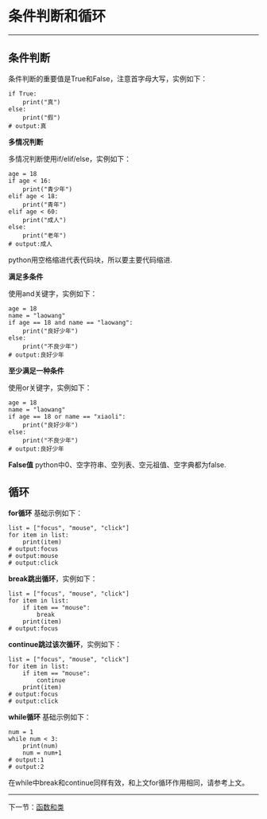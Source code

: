 # 条件判断和循环 #

----------
## 条件判断 ##
条件判断的重要值是True和False，注意首字母大写，实例如下：
```
if True:
    print("真")
else:
    print("假")
# output:真
```
**多情况判断**

多情况判断使用if/elif/else，实例如下：
```
age = 18
if age < 16:
    print("青少年")
elif age < 18:
    print("青年")
elif age < 60:
    print("成人")
else:
    print("老年")
# output:成人
```
python用空格缩进代表代码块，所以要主要代码缩进.

**满足多条件**

使用and关键字，实例如下：
```
age = 18
name = "laowang"
if age == 18 and name == "laowang":
    print("良好少年")
else:
    print("不良少年")
# output:良好少年
```

**至少满足一种条件**

使用or关键字，实例如下：
```
age = 18
name = "laowang"
if age == 18 or name == "xiaoli":
    print("良好少年")
else:
    print("不良少年")
# output:良好少年
```
**False值**
python中0、空字符串、空列表、空元祖值、空字典都为false.

## 循环 ##
**for循环**
基础示例如下：
```
list = ["focus", "mouse", "click"]
for item in list:
    print(item)
# output:focus
# output:mouse
# output:click
```
**break跳出循环**，实例如下：
```
list = ["focus", "mouse", "click"]
for item in list:
    if item == "mouse":
        break
    print(item)
# output:focus
```
**continue跳过该次循环**，实例如下：
```
list = ["focus", "mouse", "click"]
for item in list:
    if item == "mouse":
        continue
    print(item)
# output:focus
# output:click
```
**while循环**
基础示例如下：
```
num = 1
while num < 3:
    print(num)
    num = num+1
# output:1
# output:2
```
在while中break和continue同样有效，和上文for循环作用相同，请参考上文。




----------

下一节：[函数和类](函数和类.md)